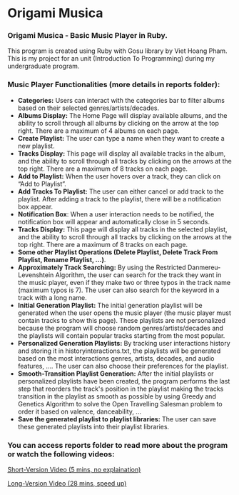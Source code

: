 # Origami Musica
### Origami Musica - Basic Music Player in Ruby.
This program is created using Ruby with Gosu library by Viet Hoang Pham. This is my project for an unit (Introduction To Programming) during my undergraduate program. 

### Music Player Functionalities (more details in reports folder):
-	**Categories:** Users can interact with the categories bar to filter albums based on their selected genres/artists/decades.
-	**Albums Display:** The Home Page will display available albums, and the ability to scroll through all albums by clicking on the arrow at the top right. There are a maximum of 4 albums on each page.
-	**Create Playlist:** The user can type a name when they want to create a new playlist.
-	**Tracks Display:** This page will display all available tracks in the album, and the ability to scroll through all tracks by clicking on the arrows at the top right. There are a maximum of 8 tracks on each page.
-	**Add to Playlist:** When the user hovers over a track, they can click on “Add to Playlist”.
-	**Add Tracks To Playlist:** The user can either cancel or add track to the playlist. After adding a track to the playlist, there will be a notification box appear.
-	**Notification Box**: When a user interaction needs to be notified, the notification box will appear and automatically close in 5 seconds.
-	**Tracks Display:** This page will display all tracks in the selected playlist, and the ability to scroll through all tracks by clicking on the arrows at the top right. There are a maximum of 8 tracks on each page.
-	**Some other Playlist Operations (Delete Playlist, Delete Track From Playlist, Rename Playlist, …)**.
-	**Approximately Track Searching:** By using the Restricted Danmereu-Levenshtein Algorithm, the user can search for the track they want in the music player, even if they make two or three typos in the track name (maximum typos is 7). The user can also search for the keyword in a track with a long name.
-	**Initial Generation Playlist:** The initial generation playlist will be generated when the user opens the music player (the music player must contain tracks to show this page). These playlists are not personalized because the program will choose random genres/artists/decades and the playlists will contain popular tracks starting from the most popular.
-	**Personalized Generation Playlists:** By tracking user interactions history and storing it in historyinteractions.txt, the playlists will be generated based on the most interactions genres, artists, decades, and audio features, …. The user can also choose their preferences for the playlist. 
-	**Smooth-Transition Playlist Generation:** After the initial playlists or personalized playlists have been created, the program performs the last step that reorders the track's position in the playlist making the tracks transition in the playlist as smooth as possible by using Greedy and Genetics Algorithm to solve the Open Travelling Salesman problem to order it based on valence, danceability, ... 
-	**Save the generated playlist to playlist libraries:** The user can save these generated playlists into their playlist libraries.

### You can access reports folder to read more about the program or watch the following videos:
[Short-Version Video (5 mins, no explaination)](https://drive.google.com/file/d/18P8v_e14zT99Q7gjewNO5JHIDiBcdO9n/view?usp=drive_link)

[Long-Version Video (28 mins, speed up)](https://drive.google.com/file/d/1DnxV169BNHJivuwf03-nTw7p60VXRCmz/view?usp=drive_link)
